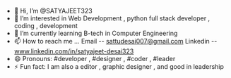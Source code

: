 - 👋 Hi, I’m @SATYAJEET323
- 👀 I’m interested in Web Development , python full stack developer , coding , development
- 🌱 I’m currently learning B-tech in Computer Engineering 
- 📫 How to reach me ... Email -- sattudesai007@gmail.com
                Linkedin -- www.linkedin.com/in/satyajeet-desai323
- 😄 Pronouns: #developer , #designer , #coder ,  #leader
- ⚡ Fun fact: I am also a editor , graphic designer , and good in leadership
<!---
SATYAJEET323/SATYAJEET323 is a ✨ special ✨ repository because its `README.md` (this file) appears on your GitHub profile.
You can click the Preview link to take a look at your changes.
--->
